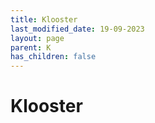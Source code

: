 ```yaml
---
title: Klooster
last_modified_date: 19-09-2023
layout: page
parent: K
has_children: false
---
```


Klooster
========

